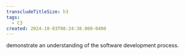 ```yaml
---
transcludeTitleSize: h3
tags:
  - C3
created: 2024-10-03T08:24:38.000-0400
---
```

demonstrate an understanding of the software development process.